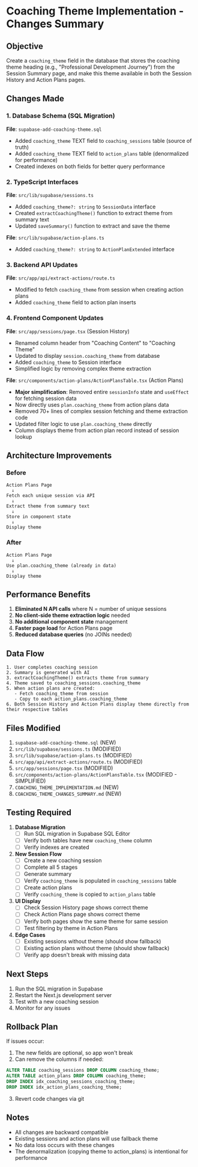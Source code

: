 # Coaching Theme Implementation - Changes Summary

## Objective
Create a `coaching_theme` field in the database that stores the coaching theme heading (e.g., "Professional Development Journey") from the Session Summary page, and make this theme available in both the Session History and Action Plans pages.

## Changes Made

### 1. Database Schema (SQL Migration)
**File**: `supabase-add-coaching-theme.sql`

- Added `coaching_theme` TEXT field to `coaching_sessions` table (source of truth)
- Added `coaching_theme` TEXT field to `action_plans` table (denormalized for performance)
- Created indexes on both fields for better query performance

### 2. TypeScript Interfaces

**File**: `src/lib/supabase/sessions.ts`
- Added `coaching_theme?: string` to `SessionData` interface
- Created `extractCoachingTheme()` function to extract theme from summary text
- Updated `saveSummary()` function to extract and save the theme

**File**: `src/lib/supabase/action-plans.ts`
- Added `coaching_theme?: string` to `ActionPlanExtended` interface

### 3. Backend API Updates

**File**: `src/app/api/extract-actions/route.ts`
- Modified to fetch `coaching_theme` from session when creating action plans
- Added `coaching_theme` field to action plan inserts

### 4. Frontend Component Updates

**File**: `src/app/sessions/page.tsx` (Session History)
- Renamed column header from "Coaching Content" to "Coaching Theme"
- Updated to display `session.coaching_theme` from database
- Added `coaching_theme` to Session interface
- Simplified logic by removing complex theme extraction

**File**: `src/components/action-plans/ActionPlansTable.tsx` (Action Plans)
- **Major simplification**: Removed entire `sessionInfo` state and `useEffect` for fetching session data
- Now directly uses `plan.coaching_theme` from action plans data
- Removed 70+ lines of complex session fetching and theme extraction code
- Updated filter logic to use `plan.coaching_theme` directly
- Column displays theme from action plan record instead of session lookup

## Architecture Improvements

### Before
```
Action Plans Page
  ↓
Fetch each unique session via API
  ↓
Extract theme from summary text
  ↓
Store in component state
  ↓
Display theme
```

### After
```
Action Plans Page
  ↓
Use plan.coaching_theme (already in data)
  ↓
Display theme
```

## Performance Benefits

1. **Eliminated N API calls** where N = number of unique sessions
2. **No client-side theme extraction logic** needed
3. **No additional component state** management
4. **Faster page load** for Action Plans page
5. **Reduced database queries** (no JOINs needed)

## Data Flow

```
1. User completes coaching session
2. Summary is generated with AI
3. extractCoachingTheme() extracts theme from summary
4. Theme saved to coaching_sessions.coaching_theme
5. When action plans are created:
   - Fetch coaching_theme from session
   - Copy to each action_plans.coaching_theme
6. Both Session History and Action Plans display theme directly from their respective tables
```

## Files Modified

1. `supabase-add-coaching-theme.sql` (NEW)
2. `src/lib/supabase/sessions.ts` (MODIFIED)
3. `src/lib/supabase/action-plans.ts` (MODIFIED)
4. `src/app/api/extract-actions/route.ts` (MODIFIED)
5. `src/app/sessions/page.tsx` (MODIFIED)
6. `src/components/action-plans/ActionPlansTable.tsx` (MODIFIED - SIMPLIFIED)
7. `COACHING_THEME_IMPLEMENTATION.md` (NEW)
8. `COACHING_THEME_CHANGES_SUMMARY.md` (NEW)

## Testing Required

1. **Database Migration**
   - [ ] Run SQL migration in Supabase SQL Editor
   - [ ] Verify both tables have new `coaching_theme` column
   - [ ] Verify indexes are created

2. **New Session Flow**
   - [ ] Create a new coaching session
   - [ ] Complete all 5 stages
   - [ ] Generate summary
   - [ ] Verify `coaching_theme` is populated in `coaching_sessions` table
   - [ ] Create action plans
   - [ ] Verify `coaching_theme` is copied to `action_plans` table

3. **UI Display**
   - [ ] Check Session History page shows correct theme
   - [ ] Check Action Plans page shows correct theme
   - [ ] Verify both pages show the same theme for same session
   - [ ] Test filtering by theme in Action Plans

4. **Edge Cases**
   - [ ] Existing sessions without theme (should show fallback)
   - [ ] Existing action plans without theme (should show fallback)
   - [ ] Verify app doesn't break with missing data

## Next Steps

1. Run the SQL migration in Supabase
2. Restart the Next.js development server
3. Test with a new coaching session
4. Monitor for any issues

## Rollback Plan

If issues occur:
1. The new fields are optional, so app won't break
2. Can remove the columns if needed:
```sql
ALTER TABLE coaching_sessions DROP COLUMN coaching_theme;
ALTER TABLE action_plans DROP COLUMN coaching_theme;
DROP INDEX idx_coaching_sessions_coaching_theme;
DROP INDEX idx_action_plans_coaching_theme;
```
3. Revert code changes via git

## Notes

- All changes are backward compatible
- Existing sessions and action plans will use fallback theme
- No data loss occurs with these changes
- The denormalization (copying theme to action_plans) is intentional for performance
